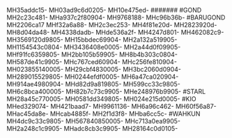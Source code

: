 MH35addc15-
MH03ad9c6d0205-
MH10e475ed-
#######
#GOND
MH2c23c481-
MHa937c2f80904-
MH9768188-
MHc96b36b-
#BARUGOND
MH2206ca17
MHf32a6a88-
MH2c3ec253-
MH4f81e20d-
MH2823920d-
MH8d04da48-
MH4338dadb-
MHde536a2f-
MH4247d801-
MH462082c9-
MH3569120d9805-
MH15bbdec69904-
MH2a132a519905-
MH1154543c0804-
MH3436408e0005-
MH2a44d0f09905-
MHf91fc6359805-
MH2bb105b59905-
MH8b4b303c0804-
MH587de41c9905-
MHc767ced60904-
MHc256fe810904-
MH023855140005-
MH29cbf4830005-
MH3bc2060d0904-
MH289015529805-
MH0244efdf0005-
MH6a47ca020904-
MH914ae4980904-
MHd82d9a819805-
MH599cc33c9805-
MH6c8bca400005-
MH82b7c73c9905-
MHe248976b9905-
#STARL
MH28a45c770005-
MH0581dd349805-
MH024e215d0005-
#KIO
MHed329074-
MH421baad7-
MH9961136-
MH6a96c462-
MH60f56a87-
MHac45da8e-
MHcab4885f-
MH2f1d3f8-
MHba6cc5c-
#WAHKUN
MH4dc9c33c9805-
MH567840850005-
MHc713a0ea9905-
MH2a248c1c9905-
MHadc8cb3c9905-
MH28164c0d0105-